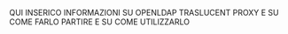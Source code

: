 QUI INSERICO INFORMAZIONI SU OPENLDAP TRASLUCENT PROXY E SU COME FARLO PARTIRE E SU COME UTILIZZARLO
